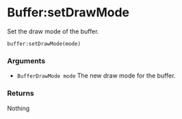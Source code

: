 <!--
category: reference
-->

Buffer:setDrawMode
===

Set the draw mode of the buffer.

    buffer:setDrawMode(mode)

### Arguments

- `BufferDrawMode mode` The new draw mode for the buffer.

### Returns

Nothing
